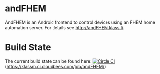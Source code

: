 andFHEM
=======

AndFHEM is an Android frontend to control devices using an FHEM home automation server. For details see http://andFHEM.klass.li.

# Build State

The current build state can be found here:
[![Circle CI](https://circleci.com/gh/klassm/andFHEM/tree/master.svg?style=svg)](https://circleci.com/gh/klassm/andFHEM/tree/master)(https://klassm.ci.cloudbees.com/job/andFHEM/)
